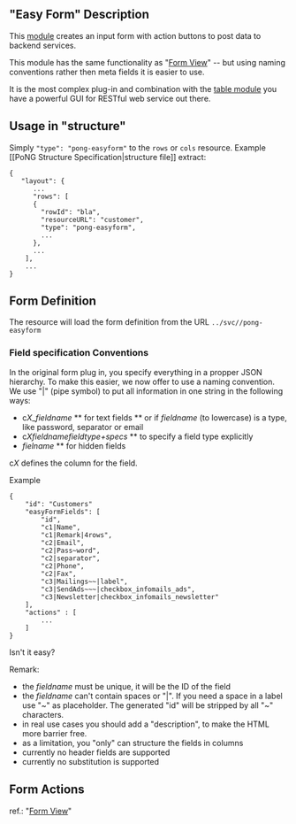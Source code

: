 ## "Easy Form" Description
This [module](../) creates an input form with action buttons to post data to backend services. 

This module has the same functionality as "[Form View](../pong-form/)" -- but using naming conventions rather then meta fields it is easier to use.

It is the most complex plug-in and combination with the [table module](./pong-table/) you have a powerful GUI for RESTful web service out there.

## Usage in "structure" 
Simply <code>"type": "pong-easyform"</code> to the <code>rows</code> or <code>cols</code> resource. Example [[PoNG Structure Specification|structure file]] extract:

	{
	   "layout": {
	      ...
	      "rows": [
	      {
	        "rowId": "bla",
	        "resourceURL": "customer",
	        "type": "pong-easyform",
	        ...
	      },
	      ...
	    ],
	    ...
	}

## Form Definition 
The resource will load the form definition from the URL <code>../svc/<resourceUrl>/pong-easyform</code>

### Field specification Conventions
In the original form plug in, you specify everything in a propper JSON hierarchy. 
To make this easier, we now offer to use a naming convention. 
We use "|" (pipe symbol) to put all information in one string in the following ways:
* c*X*_*fieldname* 
** for text fields
** or if *fieldname* (to lowercase) is a type, like password, separator or email
* c*X*_*fieldname*_*fieldtype+specs*
** to specify a field type explicitly
* *fielname*
** for hidden fields 

c*X* defines the column for the field.

Example

	{
	    "id": "Customers"
	    "easyFormFields": [ 
	    	"id",
	    	"c1|Name",
	    	"c1|Remark|4rows",
	    	"c2|Email",
	    	"c2|Pass~word",
	    	"c2|separator",
	    	"c2|Phone",
	    	"c2|Fax",	 
	    	"c3|Mailings~~|label",   	
	    	"c3|SendAds~~~|checkbox_infomails_ads",
	    	"c3|Newsletter|checkbox_infomails_newsletter"
	    ],
	    "actions" : [ 
	    	...
	    ]
	}

Isn't it easy?

Remark:
* the *fieldname* must be unique, it will be the ID of the field
* the *fieldname* can't contain spaces or "|". If you need a space in a label use "~" as placeholder. The generated "id" will be stripped by all "~" characters.
* in real use cases you should add a "description", to make the HTML more barrier free.
* as a limitation, you "only" can structure the fields in columns
* currently no header fields are supported
* currently no substitution is supported

## Form Actions 
ref.: "[Form View](../pong-form/)" 